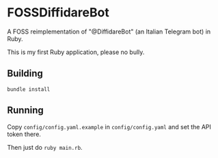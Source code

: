 # FOSSDiffidareBot

A FOSS reimplementation of "@DiffidareBot" (an Italian Telegram bot) in Ruby.

This is my first Ruby application, please no bully.

## Building

```
bundle install
```

## Running

Copy `config/config.yaml.example` in `config/config.yaml` and set the API token
there.

Then just do `ruby main.rb`.
